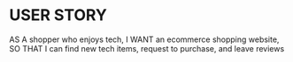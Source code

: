 # USER STORY

AS A shopper who enjoys tech,
I WANT an ecommerce shopping website,
SO THAT I can find new tech items, request to purchase, and leave reviews


